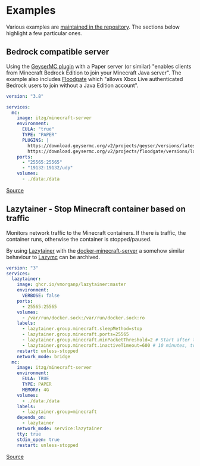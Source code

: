 # Examples

Various examples are [maintained in the repository](https://github.com/itzg/docker-minecraft-server/tree/master/examples). The sections below highlight a few particular ones.

## Bedrock compatible server

Using the [GeyserMC plugin](https://geysermc.org/) with a Paper server (or similar) "enables clients from Minecraft Bedrock Edition to join your Minecraft Java server". The example also includes [Floodgate](https://wiki.geysermc.org/floodgate/) which "allows Xbox Live authenticated Bedrock users to join without a Java Edition account". 

```yaml
version: "3.8"

services:
  mc:
    image: itzg/minecraft-server
    environment:
      EULA: "true"
      TYPE: "PAPER"
      PLUGINS: |
        https://download.geysermc.org/v2/projects/geyser/versions/latest/builds/latest/downloads/spigot
        https://download.geysermc.org/v2/projects/floodgate/versions/latest/builds/latest/downloads/spigot
    ports:
      - "25565:25565"
      - "19132:19132/udp"
    volumes:
      - ./data:/data
```

[Source](https://github.com/itzg/docker-minecraft-server/blob/master/examples/geyser/docker-compose.yml)

## Lazytainer - Stop Minecraft container based on traffic
Monitors network traffic to the Minecraft containers. If there is traffic, the container runs, otherwise the container is stopped/paused.

By using [Lazytainer](https://github.com/vmorganp/Lazytainer) with the [docker-minecraft-server](https://github.com/itzg/docker-minecraft-server) a somehow similar behaviour to [Lazymc](https://github.com/timvisee/lazymc) can be archived.

```yaml
version: "3"
services:
  lazytainer:
    image: ghcr.io/vmorganp/lazytainer:master
    environment:
      VERBOSE: false
    ports:
      - 25565:25565
    volumes:
      - /var/run/docker.sock:/var/run/docker.sock:ro
    labels:
      - lazytainer.group.minecraft.sleepMethod=stop
      - lazytainer.group.minecraft.ports=25565
      - lazytainer.group.minecraft.minPacketThreshold=2 # Start after two incomming packets
      - lazytainer.group.minecraft.inactiveTimeout=600 # 10 minutes, to allow the server to bootstrap. You can probably make this lower later if you want.
    restart: unless-stopped
    network_mode: bridge
  mc:
    image: itzg/minecraft-server
    environment:
      EULA: TRUE
      TYPE: PAPER
      MEMORY: 4G
    volumes:
      - ./data:/data
    labels:
      - lazytainer.group=minecraft
    depends_on:
      - lazytainer
    network_mode: service:lazytainer
    tty: true
    stdin_open: true
    restart: unless-stopped
```
[Source](https://github.com/itzg/docker-minecraft-server/blob/master/examples/lazytainer/docker-compose.yml)